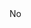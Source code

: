 <div>
  No
</div>

<!---
JustPencil/JustPencil is a ✨ special ✨ repository because its `README.md` (this file) appears on your GitHub profile.
You can click the Preview link to take a look at your changes.
--->
